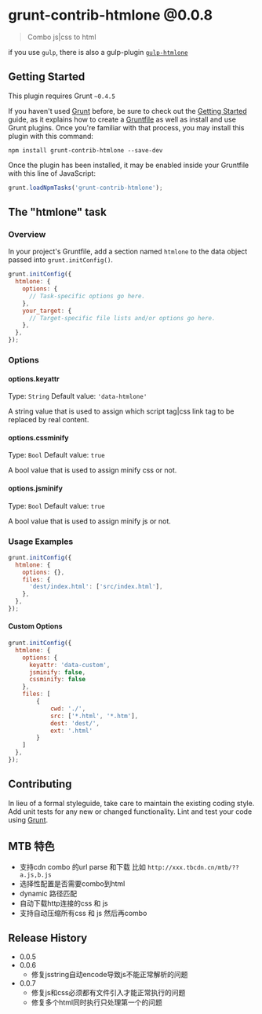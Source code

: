 # grunt-contrib-htmlone @0.0.8

> Combo js|css to html

if you use `gulp`, there is also a gulp-plugin [`gulp-htmlone`](https://www.npmjs.org/package/gulp-htmlone)

## Getting Started
This plugin requires Grunt `~0.4.5`

If you haven't used [Grunt](http://gruntjs.com/) before, be sure to check out the [Getting Started](http://gruntjs.com/getting-started) guide, as it explains how to create a [Gruntfile](http://gruntjs.com/sample-gruntfile) as well as install and use Grunt plugins. Once you're familiar with that process, you may install this plugin with this command:

```shell
npm install grunt-contrib-htmlone --save-dev
```

Once the plugin has been installed, it may be enabled inside your Gruntfile with this line of JavaScript:

```js
grunt.loadNpmTasks('grunt-contrib-htmlone');
```

## The "htmlone" task

### Overview
In your project's Gruntfile, add a section named `htmlone` to the data object passed into `grunt.initConfig()`.

```js
grunt.initConfig({
  htmlone: {
    options: {
      // Task-specific options go here.
    },
    your_target: {
      // Target-specific file lists and/or options go here.
    },
  },
});
```

### Options

#### options.keyattr
Type: `String`
Default value: `'data-htmlone'`

A string value that is used to assign which script tag|css link tag to be replaced by real content.

#### options.cssminify
Type: `Bool`
Default value: `true`

A bool value that is used to assign minify css or not.

#### options.jsminify
Type: `Bool`
Default value: `true`

A bool value that is used to assign minify js or not.

### Usage Examples


```js
grunt.initConfig({
  htmlone: {
    options: {},
    files: {
      'dest/index.html': ['src/index.html'],
    },
  },
});
```

#### Custom Options


```js
grunt.initConfig({
  htmlone: {
    options: {
      keyattr: 'data-custom',
      jsminify: false,
      cssminify: false
    },
    files: [
        {
            cwd: './',
            src: ['*.html', '*.htm'],
            dest: 'dest/',
            ext: '.html'
        }
    ]
  },
});
```

## Contributing
In lieu of a formal styleguide, take care to maintain the existing coding style. Add unit tests for any new or changed functionality. Lint and test your code using [Grunt](http://gruntjs.com/).


## MTB 特色

- 支持cdn combo 的url parse 和下载 比如 `http://xxx.tbcdn.cn/mtb/??a.js,b.js`
- 选择性配置是否需要combo到html
- dynamic 路径匹配
- 自动下载http连接的css 和 js
- 支持自动压缩所有css 和 js 然后再combo


## Release History

+ 0.0.5
+ 0.0.6
  - 修复jsstring自动encode导致js不能正常解析的问题
+ 0.0.7
  - 修复js和css必须都有文件引入才能正常执行的问题
  - 修复多个html同时执行只处理第一个的问题
